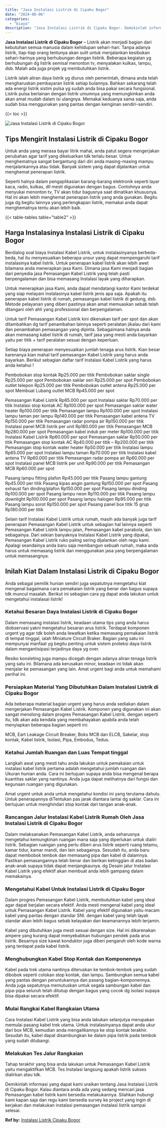 ```yaml
---
title: "Jasa Instalasi Listrik di Cipaku Bogor"
date: "2024-08-06"
categories: 
  - "biaya"
description: "Jasa Instalasi Listrik di Cipaku Bogor. Demikinlah informasi yang dapat kami uraikan tentang Jasa Instalasi Listrik di Cipaku Bogor. Kalau diantara anda ada..."
---
```


**Jasa Instalasi Listrik di Cipaku Bogor** – Listrik akan menjadi bagian dari kebutuhan semua manusia dalam kehidupan sehari-hari. Tanpa adanya listrik, tiap-tiap orang tentunya akan sulit untuk menjalankan kesibukan sehari-harinya yang berhubungan dengan listirik. Beberapa kegiatan yg berhubungan dg listrik semisal menonton tv, menyalakan kulkas, lampu, dsb. Malah ada juga projek yg membutuhkan listrik.

Listrik ialah aliran daya listrik yg diurus oleh pemerintah, dimana anda telah mengharuskan pembayaran listrik setiap bulannya. Bahkan sekarang telah ada energi listrik sistim pulsa yg sudah anda bisa pakai secara fungsional. Listrik pulsa berlainan dengan listrik umumnya yang memungkinkan anda akan amat mudah dalam isi ulangnya. Memakai keduanya sama saja, anda sudah bisa menggunakan yang pantas dengan keinginan sendiri-sendiri.

{{< toc >}}

![Jasa Instalasi Listrik di Cipaku Bogor](/images/instalasi-listrik-murah23.png)

## Tips Mengirit Instalasi Listrik di Cipaku Bogor

Untuk anda yang merasa bayar litrik mahal, anda patut segera mengerjakan perubahan agar tarif yang dikeluarkan tdk terlalu besar. Untuk menghematnya sangat bergantung dari diri anda masing-masing mampu menjalankannya atau tidak. Banyak sistem yang dapat dijalankan untuk menghemat penerapan listrik.

Seperti halnya dalam pengaplikasian barang-barang elektronik seperti layar kaca, radio, kulkas, dll mesti digunakan dengan bagus. Contohnya anda menyukai menonton tv, TV akan tidur bagusnya saat dimatikan khususnya. Hal ini akan lebih menghemat penerapan listrik yang anda gunakan. Begitu juga dg begitu lainnya yang perlengkapan listrik, memakai anda dapat menghematnya tentu akan lebih baik.

{{< table-tables table="table2" >}}

## Harga Instalasinya Instalasi Listrik di Cipaku Bogor

Berdialog soal biaya Instalasi Kabel Listrik, untuk instalasinyanya berbeda-beda, hal itu menyesuaikan beberapa unsur yang dapat mempengaruhi tarif instalasinya kabel listrik. Untuk penerapan kabel listrik akan lebih awet bilamana anda menerapkan jasa Kami. Dimana jasa Kami menjadi bagian dari penyedia jasa Pemasangan Kabel Listrik yang telah pasti berpengalaman dan bisa memasang Instalasi layak yang diharapkan.

Untuk menerapkan jasa Kami, anda dapat mendatangi kantor Kami terdekat yang siap melayani instalasinya kabel listrik jenis apa saja. Apakah itu penerapan kabel listrik di rumah, pemasangan kabel listrik di gedung, dsb. Metode pelayanan yang diberi pastinya akan amat memuaskan sebab telah ditangani oleh ahli yang professional dan berpengalaman.

Untuk tarif Pemasangan Kabel Listrik kini dikenakan tarif per spot dan akan ditambahkan dg tarif penambahan lainnya seperti peralatan jikalau dari kami dan penambahan pemasangan yang dipinta. Sebagaimana halnya anda akan memasang kabel listrik di rumah, tarif jasa yang mesti anda bayarkan yaitu per titik + tarif peralatan sesuai dengan keperluan.

Setiap biaya penerapan menyesuaikan jumlah tenaga arus listrik. Kian besar karenanya kian mahal tarif pemasangan Kabel Listrik yang harus anda bayarkan. Berikut sebagian daftar tarif Instalasi Kabel Listrik yang harus anda ketahui !

Pembobokan stop kontak Rp25.000 per titik Pembobokan saklar single Rp25.000 per spot Pembobokan saklar seri Rp25.000 per spot Pembobokan outlet telepon Rp25.000 per titik Pembobokan outlet antena Rp25.000 per spot Membuat Lubang outlet MCB Rp45.000 per spot

Pemasangan Kabel Listrik Rp65.000 per spot Instalasi saklar Rp70.000 per titik Instalasi stop kontak AC Rp100.000 per spot Pemasangan saklar water heater Rp100.000 per titik Pemasangan lampu Rp100.000 per spot Instalasi lampu taman per lampu Rp140.000 per titik Pemasangan kabel antena TV Rp150.000 per titik Pemasangan radar pompa air Rp150.000 per titik Instalasi panel MCB listrik per unit Rp180.000 per titik Pemasangan MCB Rp280.000 per spot Pemasangan kabel induk per meter Rp100.000 per titik Instalasi Kabel Listrik Rp60.000 per spot Pemasangan saklar Rp50.000 per titik Pemasangan stop kontak AC Rp40.000 per titik – Rp200.000 per titik Pemasangan stop kontak water heater Rp50.000 per titik Instalasi lampu Rp65.000 per spot Instalasi lampu taman Rp70.000 per titik Instalasi kabel antena TV Rp60.000 per titik Pemasangan radar pompa air Rp60.000 per spot Instalasi panel MCB listrik per unit Rp90.000 per titik Pemasangan MCB Rp60.000 per spot

Pasang lampu fitting plafon Rp45.000 per titik Pasang lampu gantung Rp45.000 per titik Pasang kipas angin gantung Rp150.000 per spot Pasang exhaust fan dinding/plafon Rp150.000 per spot Pasang lampu dinding Rp100.000 per spot Pasang lampu neon Rp110.000 per titik Pasang lampu downlight Rp100.000 per spot Pasang lampu halogen Rp95.000 per titik Pasang lampu sorot Rp150.000 per spot Pasang panel box titik 15 grup Rp180.000 per titik

Selain tarif Instalasi Kabel Listrik untuk rumah, masih ada banyak juga tarif penerapan Pemasangan Kabel Listrik untuk sebagian hal lainnya seperti Pemasangan Kabel Listrik lampu jalan, Pemasangan kabel parabola, dan lain sebagainya. Dari sekian banyaknya Instalasi Kabel Listrik yang dipakai, Pemasangan Kabel Listrik ruko paling sering dijalankan oleh regu kami. Apalagi seandainya anda baru saja membangun sebuah rumah, maka anda harus untuk memasang listrik dan menggunakan jasa yang berpengalaman untuk memasangnya.

## Inilah Kiat Dalam Instalasi Listrik di Cipaku Bogor


Anda sebagai pemilik hunian sendiri juga sepatutnya mengetahui kiat mengenal bagaimana cara pemakaian listrik yang benar dan bagus supaya tdk muncul masalah. Berikut ini sebagian cara yg dapat anda lakukan untuk mengetahui instalasai listrik!

### Ketahui Besaran Daya Instalasi Listrik di Cipaku Bogor

Dalam memasang instalasi listrik, keadaan utama tips yang anda harus diobservasi yakni mengetahui besaran arus listrik. Terdapat komponen urgent yg agar tdk boleh anda lewatkan ketika memasang pemakaian listrik di tempat tinggal, ialah Miniature Circuit Braker. Bagian yang satu ini mempunyai manfaat yg begitu penting untuk sistem proteksi daya listrik dalam mengantisipasi terjadinya daya yg over.

Resiko konsleting juga mampu dicegah dengan adanya aliran tenaga listrik yang satu ini. Bilamana ada kerusakan minor, keadaan ini tidak akan menjalar ke pemasangan yang lain. Amat urgent bagi anda untuk memahami perihal ini.

### Persiapkan Material Yang Dibutuhkan Dalam Instalasi Listrik di Cipaku Bogor

Ada beberapa material bagian urgent yang harus anda sediakan dalam mengerjakan Pemasangan Kabel Listrik. Komponen yang digunakan ini akan sangat menolong dalam progres Pemasangan Kabel Listrik. dengan seperti itu, tdk akan ada kendala yang membahayakan apabila anda telah menyiapkan beberapa bagian seperti ini:

MCB, Eart Leakage Circuit Breaker, Boks MCB dan ELCB, Sakelar, stop kontak, Kabel listrik, Isolasi, Pipa, Embodus, Tedus.

### Ketahui Jumlah Ruangan dan Luas Tempat tinggal

Langkah awal yang mesti tahu anda lakukan untuk pemakaian untuk instalasi kabel listrik pertama adalah mengetahui jumlah ruangan dan Ukuran hunian anda. Cara ini bertujuan supaya anda bisa mengenal berapa kuantitas saklar yang nantinya. Anda juga dapat melihatnya dari fungsi dan kegunaan ruangan yang digunakan.

Amat urgent untuk anda untuk mengetahui kondisi ini yang terutama dahulu. Untuk penerapannya diTentukan pas jarak diantara lantai dg saklar. Cara ini bertujuan untuk menghindari stop kontak dari tangan anak-anak.

### Rancangan Jalur Instalasi Kabel Listrik Rumah Oleh Jasa Instalasi Listrik di Cipaku Bogor

Dalam melaksanakan Pemasangan Kabel Listrik, anda seharusnya mengetahui kemungkinan ruangan mana saja yang diperlukan untuk dialiri listrik. Sebagian ruangan yang perlu diberi arus listrik seperti ruang tetamu, kamar tidur, kamar mandi, dan lain sebagainya. Sesudah itu, anda baru dapat membobok tembok dan memasang pipa dan kabel di dalamnya. Pastikan pemasangannya telah benar dan berikan ketinggian di atas badan anak-anak supaya tidak dapat menjangkaunya. dg Desain jalur Instalasi Kabel Listrik yang efektif akan membuat anda lebih gampang dalam memakainya.

### Mengetahui Kabel Untuk Instalasi Listrik di Cipaku Bogor

Dalam progres Pemasangan Kabel Listrik, membutuhkan kabel yang ideal agar dapat berjalan secara efektif. Anda mesti mengenal kabel yang ideal untuk Pemasangan Kabel Listrik. Kabel yang efektif digunakan yaitu macam kabel yang pantas dengan standar SNI. dengan kabel yang telah layak standar akan lebih bagus sebab kelayakan dan keamanannya lebih terjamin.

Kabel yang dibutuhkan juga mesti sesuai dengan size. Hal ini dikarenakan ampere yang kurang dapat menyebabkan hubungan pendek pada arus listrik. Besarnya size kawat konduktor juga diberi pengaruh oleh kode warna yang terdapat pada kabel listrik.

### Menghubungkan Kabel Stop Kontak dan Komponennya

Kabel pada trek utama nantinya diteruskan ke tembok-tembok yang sudah dibobok seperti colokan stop kontak, dan lampu. Sambungkan semua kabel yang pantas dengan peruntukannya dan pasang bagian-komponennya. Anda juga sepatutnya memutuskan untuk segala sambungan kabel dan pipa-pipa seluruh telah ditutup dengan bagus yang cocok dg isolasi supaya bisa dipakai secara efektif.

### Mulai Rangkai Kabel Rangkaian Utama

Cara Instalasi Kabel Listrik yang bisa anda lakukan selanjutya merupakan memulai pasang kabel trek utama. Untuk instalasinyanya dapat anda ukur dari box MCB, kemudian anda mengaitkannya ke stop kontak terakhir. Sesudah itu, kabel dapat disambungkan ke dalam pipa listrik pada tembok yang sudah dilubangi.

### Melakukan Tes Jalur Rangkaian

Tahap terakhir yang bisa anda lakukan untuk Pemasangan Kabel Listrik yaitu mengaktifkan MCB. Tes Instalasi langsung apakah listrik sukses dialirkan atau tdk.

Demikinlah informasi yang dapat kami uraikan tentang Jasa Instalasi Listrik di Cipaku Bogor. Kalau diantara anda ada yang sedang mencari jasa Pemasangan kabel listrik kami bersedia melakukannya. Silahkan hubungi kami kapan saja dan regu kami bersedia survey ke project yang ingin di kerjakan dan melakukan instalasi pemasangan instalasi listrik sampai selesai.

**Ref by:** [Instalasi Listrik Cipaku Bogor](https://id.wikipedia.org/wiki/Instalasi)
